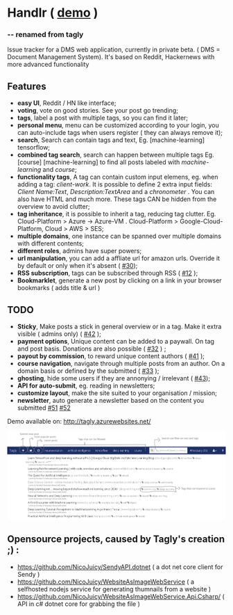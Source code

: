 # Handlr ( [demo](http://tagly.azurewebsites.net/) ) 
### -- renamed from tagly
Issue tracker for a DMS web application, currently in private beta. ( DMS = Document Management System). It's based on Reddit, Hackernews with more advanced functionality

## Features 

 - **easy UI**, Reddit / HN like interface;
 - **voting**, vote on good stories. See your post go trending;
 - **tags**, label a post with multiple tags, so you can find it later;
 - **personal menu**, menu can be customized according to your login, you can auto-include tags when users register ( they can always remove it);
 - **search**, Search can contain tags and text, Eg. [machine-learning] tensorflow;
 - **combined tag search**, search can happen between multiple tags Eg. [course] [machine-learning] to find all posts labeled with *machine-learning* and *course*;
 - **functionality tags**, A tag can contain custom input elemens, eg. when adding a tag: *client-work*. It is possible to define 2 extra input fields: *Client Name:Text*, *Description:TextArea* and a  *chronometer* . You can also have HTML and much more. These tags CAN be hidden from the overview to avoid clutter;
 - **tag inheritance**, it is possible to inherit a tag, reducing tag clutter. Eg. Cloud-Platform > Azure -> Azure-VM . Cloud-Platform > Google-Cloud-Platform, Cloud > AWS > SES;
 - **multiple domains**, one instance can be spanned over multiple domains with different contents; 
 - **different roles**, admins have super powers;
  - **url manipulation**, you can add a affliate url for amazon urls. Override it by default or only when it's absent ( [#30](https://github.com/NicoJuicy/Tagly/issues/30));
 - **RSS subscription**, tags can be subscribed through RSS ( [#12](https://github.com/NicoJuicy/Tagly/issues/12) );
 - **Bookmarklet**, generate a new post by clicking on a link in your browser bookmarks ( adds title & url )
 
## TODO
 - **Sticky**, Make posts a stick in general overview or in a tag. Make it extra visible ( admins only) ( [#42](https://github.com/NicoJuicy/Tagly/issues/42) );
 - **payment options**, Unique content can be added to a paywall. On tag and post basis. Donations are also possible ( [#32](https://github.com/NicoJuicy/Tagly/issues/32) ) ;
 - **payout by commission**, to reward unique content authors ( [#41](https://github.com/NicoJuicy/Tagly/issues/41) );
 - **course navigation**, navigate through multiple posts from an author. On a domain basis or defined by the submitted ( [#33](https://github.com/NicoJuicy/Tagly/issues/33) );
 - **ghosting**, hide some users if they are annonying / irrelevant ( [#43](https://github.com/NicoJuicy/Tagly/issues/43));
 - **API for auto-submit**, eg. reading in newsletters;
 - **customize layout**, make the site suited to your organisation / mission;
 - **newsletter**, auto generate a newsletter based on the content you submitted [#51](https://github.com/NicoJuicy/Tagly/issues/51) [#52](https://github.com/NicoJuicy/Tagly/issues/52) 

Demo available on:  http://tagly.azurewebsites.net/

![Interface screenshot](/tagly-screenshot.png)

## Opensource projects, caused by Tagly's creation ;) :

 - https://github.com/NicoJuicy/SendyAPI.dotnet ( a dot net core client for Sendy )
 - https://github.com/NicoJuicy/WebsiteAsImageWebService ( a selfhosted nodejs service for generating thumnails from a website )
 -  https://github.com/NicoJuicy/WebsiteAsImageWebService.Api.Csharp/ ( API in c# dotnet core for grabbing the file )
